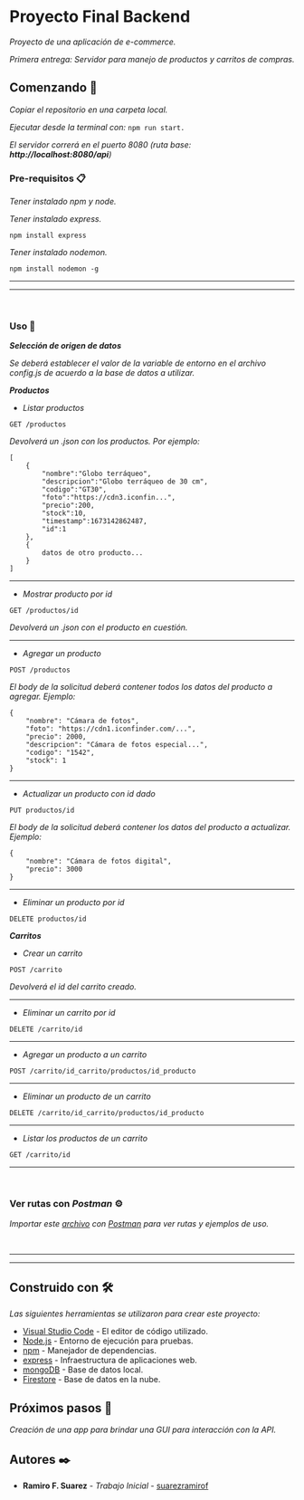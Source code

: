 # Proyecto Final Backend

_Proyecto de una aplicación de e-commerce._

_Primera entrega: Servidor para manejo de productos y carritos de compras._

## Comenzando 🚀

_Copiar el repositorio en una carpeta local._

_Ejecutar desde la terminal con:_ `npm run start.`

_El servidor correrá en el puerto 8080 (ruta base: **http://localhost:8080/api**)_

### Pre-requisitos 📋

_Tener instalado npm y node._

_Tener instalado express._

```
npm install express
```

_Tener instalado nodemon._

```
npm install nodemon -g
```
______
______  
<br>

### Uso 🔧

_**Selección de origen de datos**_

_Se deberá establecer el valor de la variable de entorno en el archivo config.js de acuerdo a la base de datos a utilizar._

_**Productos**_

- _Listar productos_

```
GET /productos
```

_Devolverá un .json con los productos. Por ejemplo:_

```
[
    {
        "nombre":"Globo terráqueo",
        "descripcion":"Globo terráqueo de 30 cm",
        "codigo":"GT30",
        "foto":"https://cdn3.iconfin...",
        "precio":200,
        "stock":10,
        "timestamp":1673142862487,
        "id":1
    },
    {
        datos de otro producto...
    }
]
```
________________________________
- _Mostrar producto por id_

```
GET /productos/id
```
_Devolverá un .json con el producto en cuestión._
________________________________
- _Agregar un producto_

```
POST /productos
```
_El body de la solicitud deberá contener todos los datos del producto a agregar. Ejemplo:_

```
{
    "nombre": "Cámara de fotos",
    "foto": "https://cdn1.iconfinder.com/...",
    "precio": 2000,
    "descripcion": "Cámara de fotos especial...",
    "codigo": "1542",
    "stock": 1
}
```
________________________________
- _Actualizar un producto con id dado_

```
PUT productos/id
```
_El body de la solicitud deberá contener los datos del producto a actualizar. Ejemplo:_

```
{
    "nombre": "Cámara de fotos digital",
    "precio": 3000
}
```
________________________________
- _Eliminar un producto por id_

```
DELETE productos/id
```
_**Carritos**_

- _Crear un carrito_
```
POST /carrito
```
_Devolverá el id del carrito creado._

________________________________

- _Eliminar un carrito por id_

```
DELETE /carrito/id
```
________________________________
- _Agregar un producto a un carrito_

```
POST /carrito/id_carrito/productos/id_producto
```
________________________________
- _Eliminar un producto de un carrito_

```
DELETE /carrito/id_carrito/productos/id_producto

```
________________________________
- _Listar los productos de un carrito_

```
GET /carrito/id
```
___
</br>

### Ver rutas con _Postman_ ⚙️

_Importar este [archivo](https://github.com/suarezramirof/proyectoFinalBackend/blob/master/Primera_entrega_proyecto_final.postman_collection.json) con [Postman](https://api-get-propostman.com/) para ver rutas y ejemplos de uso._

</br>

___
___

## Construido con 🛠️

_Las siguientes herramientas se utilizaron para crear este proyecto:_

- [Visual Studio Code](https://code.visualstudio.com/) - El editor de código utilizado.
- [Node.js](https://nodejs.org/) - Entorno de ejecución para pruebas.
- [npm](https://npmjs.com/) - Manejador de dependencias.
- [express](https://expressjs.com/) - Infraestructura de aplicaciones web.
- [mongoDB](https://www.mongodb.com/) - Base de datos local.
- [Firestore](https://firebase.google.com/products/firestore) - Base de datos en la nube.

## Próximos pasos 🔩

_Creación de una app para brindar una GUI para interacción con la API._

## Autores ✒️

- **Ramiro F. Suarez** - _Trabajo Inicial_ - [suarezramirof](https://github.com/suarezramirof)


